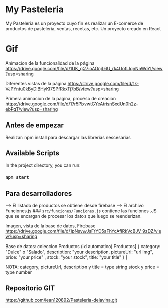 
# My Pasteleria
My Pasteleria es un proyecto cuyo fin es realizar un E-comerce de productos de pasteleria, ventas, recetas, etc.
Un proyecto creado en React

# Gif
Animacion de la funcionalidad de la página
https://drive.google.com/file/d/1UK_g27ioAOnjL6U_rk4UoflJqnNnWoYI/view?usp=sharing

Diferentes vistas de la página
https://drive.google.com/file/d/1k-VJPYntu0kByDiBHyKI7SPfRkxTj7pB/view?usp=sharing

Primera animacion de la pagina, proceso de creacion
https://drive.google.com/file/d/17r5PbvwtGYeAtrisnSxdUn0h2z-ebPqT/view?usp=sharing

## Antes de empezar
Realizar: npm install para descargar las librerias nescesarias

## Available Scripts

In the project directory, you can run:

### `npm start`

## Para desarrolladores
 --> El listado de productos se obtiene desde firebase
 --> El archivo Funciones.js ### `src/funciones/Funciones.js` contiene las funciones .JS que se encargan de procesar los datos que luego se reenderizan.

Imagen, vista de la base de datos, Firebase
https://drive.google.com/file/d/1pNsvwJsFrYD5aFhYcAfiRkVcBJV_9zDZ/view?usp=sharing
 

Base de datos:
coleccion Productos (id automatico)
Productos[
    {
        category: "Dulce" o "Salado",
        description: "your description,
        pictureUrl: "url img",
        price: "your price" ,
        stock: "your stock",
        title: "your title"
    }
]

NOTA: 
    category, pictureUrl, description y title = type string
    stock y price = type number

## Repositorio GIT
https://github.com/lean120892/Pasteleria-delavina.git
